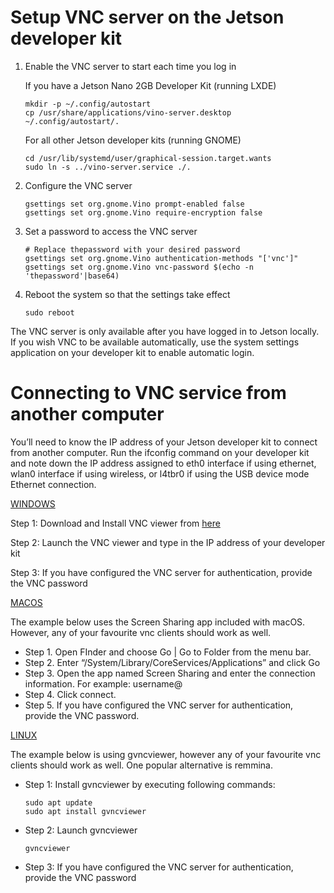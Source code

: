# Setup VNC server on the Jetson developer kit 

1. Enable the VNC server to start each time you log in

   If you have a Jetson Nano 2GB Developer Kit (running LXDE)

   ```
   mkdir -p ~/.config/autostart
   cp /usr/share/applications/vino-server.desktop ~/.config/autostart/.
   ```

   For all other Jetson developer kits (running GNOME)

   ```
   cd /usr/lib/systemd/user/graphical-session.target.wants
   sudo ln -s ../vino-server.service ./.
   ```

2. Configure the VNC server

   ```
   gsettings set org.gnome.Vino prompt-enabled false
   gsettings set org.gnome.Vino require-encryption false
   ```

3. Set a password to access the VNC server

   ```
   # Replace thepassword with your desired password
   gsettings set org.gnome.Vino authentication-methods "['vnc']"
   gsettings set org.gnome.Vino vnc-password $(echo -n 'thepassword'|base64)
   ```

4. Reboot the system so that the settings take effect

   ```
   sudo reboot
   ```

The VNC server is only available after you have logged in to Jetson locally. If you wish VNC to be available automatically, use the system settings application on your developer kit to enable automatic login.

# Connecting to VNC service from another computer 

You’ll need to know the IP address of your Jetson developer kit to connect from another computer. Run the ifconfig command on your developer kit and note down the IP address assigned to eth0 interface if using ethernet, wlan0 interface if using wireless, or l4tbr0 if using the USB device mode Ethernet connection.

[WINDOWS](https://developer.nvidia.com/embedded/learn/tutorials/vnc-setup#collapseOne)

Step 1: Download and Install VNC viewer from [here](https://www.realvnc.com/en/connect/download/viewer/)

Step 2: Launch the VNC viewer and type in the IP address of your developer kit

Step 3: If you have configured the VNC server for authentication, provide the VNC password

[MACOS](https://developer.nvidia.com/embedded/learn/tutorials/vnc-setup#collapseTwo)

The example below uses the Screen Sharing app included with macOS. However, any of your favourite vnc clients should work as well.

- Step 1. Open FInder and choose Go | Go to Folder from the menu bar.
- Step 2. Enter “/System/Library/CoreServices/Applications” and click Go
- Step 3. Open the app named Screen Sharing and enter the connection information. For example: username@
- Step 4. Click connect.
- Step 5. If you have configured the VNC server for authentication, provide the VNC password.

[LINUX](https://developer.nvidia.com/embedded/learn/tutorials/vnc-setup#collapseThree)

The example below is using gvncviewer, however any of your favourite vnc clients should work as well. One popular alternative is remmina.

- Step 1: Install gvncviewer by executing following commands:

  ```
  sudo apt update
  sudo apt install gvncviewer
  ```

- Step 2: Launch gvncviewer

  ```
  gvncviewer 
  ```

- Step 3: If you have configured the VNC server for authentication, provide the VNC password